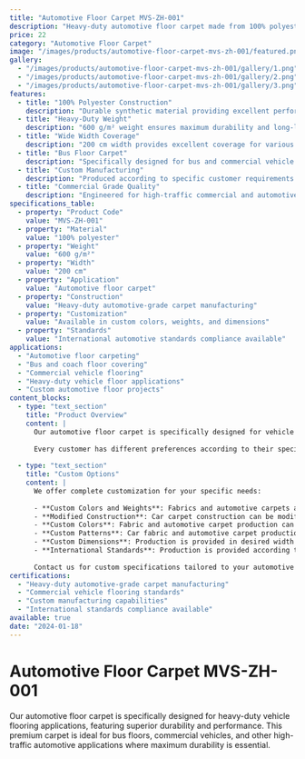 ```yaml
---
title: "Automotive Floor Carpet MVS-ZH-001"
description: "Heavy-duty automotive floor carpet made from 100% polyester for vehicle flooring and bus applications with superior durability"
price: 22
category: "Automotive Floor Carpet"
image: "/images/products/automotive-floor-carpet-mvs-zh-001/featured.png"
gallery:
  - "/images/products/automotive-floor-carpet-mvs-zh-001/gallery/1.png"
  - "/images/products/automotive-floor-carpet-mvs-zh-001/gallery/2.png"
  - "/images/products/automotive-floor-carpet-mvs-zh-001/gallery/3.png"
features:
  - title: "100% Polyester Construction"
    description: "Durable synthetic material providing excellent performance and longevity"
  - title: "Heavy-Duty Weight"
    description: "600 g/m² weight ensures maximum durability and long-lasting performance"
  - title: "Wide Width Coverage"
    description: "200 cm width provides excellent coverage for various flooring applications"
  - title: "Bus Floor Carpet"
    description: "Specifically designed for bus and commercial vehicle floor applications"
  - title: "Custom Manufacturing"
    description: "Produced according to specific customer requirements and usage purposes"
  - title: "Commercial Grade Quality"
    description: "Engineered for high-traffic commercial and automotive applications"
specifications_table:
  - property: "Product Code"
    value: "MVS-ZH-001"
  - property: "Material"
    value: "100% polyester"
  - property: "Weight"
    value: "600 g/m²"
  - property: "Width"
    value: "200 cm"
  - property: "Application"
    value: "Automotive floor carpet"
  - property: "Construction"
    value: "Heavy-duty automotive-grade carpet manufacturing"
  - property: "Customization"
    value: "Available in custom colors, weights, and dimensions"
  - property: "Standards"
    value: "International automotive standards compliance available"
applications:
  - "Automotive floor carpeting"
  - "Bus and coach floor covering"
  - "Commercial vehicle flooring"
  - "Heavy-duty vehicle floor applications"
  - "Custom automotive floor projects"
content_blocks:
  - type: "text_section"
    title: "Product Overview"
    content: |
      Our automotive floor carpet is specifically designed for vehicle flooring applications, with particular emphasis on bus and commercial vehicle floors. The heavy-duty construction ensures maximum durability in high-traffic environments.
      
      Every customer has different preferences according to their specific usage purposes. Therefore, we provide production according to customer preferences.
  
  - type: "text_section"
    title: "Custom Options"
    content: |
      We offer complete customization for your specific needs:
      
      - **Custom Colors and Weights**: Fabrics and automotive carpets are produced in special colors and weights according to your needs
      - **Modified Construction**: Car carpet construction can be modified for specific applications
      - **Custom Colors**: Fabric and automotive carpet production can be made in your desired colors
      - **Custom Patterns**: Car fabric and automotive carpet production can be made in desired patterns
      - **Custom Dimensions**: Production is provided in desired width and length
      - **International Standards**: Production is provided according to desired international standards
      
      Contact us for custom specifications tailored to your automotive project requirements.
certifications:
  - "Heavy-duty automotive-grade carpet manufacturing"
  - "Commercial vehicle flooring standards"
  - "Custom manufacturing capabilities"
  - "International standards compliance available"
available: true
date: "2024-01-18"
---
```


# Automotive Floor Carpet MVS-ZH-001

Our automotive floor carpet is specifically designed for heavy-duty vehicle flooring applications, featuring superior durability and performance. This premium carpet is ideal for bus floors, commercial vehicles, and other high-traffic automotive applications where maximum durability is essential. 
